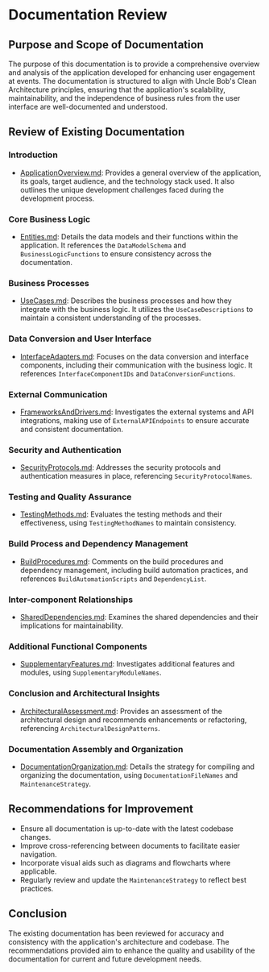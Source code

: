 # Documentation Review

## Purpose and Scope of Documentation

The purpose of this documentation is to provide a comprehensive overview and analysis of the application developed for enhancing user engagement at events. The documentation is structured to align with Uncle Bob's Clean Architecture principles, ensuring that the application's scalability, maintainability, and the independence of business rules from the user interface are well-documented and understood.

## Review of Existing Documentation

### Introduction

- [ApplicationOverview.md](../Introduction/Overview.md): Provides a general overview of the application, its goals, target audience, and the technology stack used. It also outlines the unique development challenges faced during the development process.

### Core Business Logic

- [Entities.md](../Core%20Business%20Logic/Entities.md): Details the data models and their functions within the application. It references the `DataModelSchema` and `BusinessLogicFunctions` to ensure consistency across the documentation.

### Business Processes

- [UseCases.md](../Business%20Processes/UseCases.md): Describes the business processes and how they integrate with the business logic. It utilizes the `UseCaseDescriptions` to maintain a consistent understanding of the processes.

### Data Conversion and User Interface

- [InterfaceAdapters.md](../Data%20Conversion%20and%20User%20Interface/InterfaceAdapters.md): Focuses on the data conversion and interface components, including their communication with the business logic. It references `InterfaceComponentIDs` and `DataConversionFunctions`.

### External Communication

- [FrameworksAndDrivers.md](../External%20Communication/FrameworksAndDrivers.md): Investigates the external systems and API integrations, making use of `ExternalAPIEndpoints` to ensure accurate and consistent documentation.

### Security and Authentication

- [SecurityProtocols.md](../Security%20and%20Authentication/SecurityProtocols.md): Addresses the security protocols and authentication measures in place, referencing `SecurityProtocolNames`.

### Testing and Quality Assurance

- [TestingMethods.md](../Testing%20and%20Quality%20Assurance/TestingMethods.md): Evaluates the testing methods and their effectiveness, using `TestingMethodNames` to maintain consistency.

### Build Process and Dependency Management

- [BuildProcedures.md](../Build%20Process%20and%20Dependency%20Management/BuildProcedures.md): Comments on the build procedures and dependency management, including build automation practices, and references `BuildAutomationScripts` and `DependencyList`.

### Inter-component Relationships

- [SharedDependencies.md](../Inter-component%20Relationships/SharedDependencies.md): Examines the shared dependencies and their implications for maintainability.

### Additional Functional Components

- [SupplementaryFeatures.md](../Additional%20Functional%20Components/SupplementaryFeatures.md): Investigates additional features and modules, using `SupplementaryModuleNames`.

### Conclusion and Architectural Insights

- [ArchitecturalAssessment.md](../Conclusion%20and%20Architectural%20Insights/ArchitecturalAssessment.md): Provides an assessment of the architectural design and recommends enhancements or refactoring, referencing `ArchitecturalDesignPatterns`.

### Documentation Assembly and Organization

- [DocumentationOrganization.md](../Documentation%20Assembly%20and%20Organization/DocumentationOrganization.md): Details the strategy for compiling and organizing the documentation, using `DocumentationFileNames` and `MaintenanceStrategy`.

## Recommendations for Improvement

- Ensure all documentation is up-to-date with the latest codebase changes.
- Improve cross-referencing between documents to facilitate easier navigation.
- Incorporate visual aids such as diagrams and flowcharts where applicable.
- Regularly review and update the `MaintenanceStrategy` to reflect best practices.

## Conclusion

The existing documentation has been reviewed for accuracy and consistency with the application's architecture and codebase. The recommendations provided aim to enhance the quality and usability of the documentation for current and future development needs.